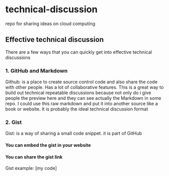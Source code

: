 # technical-discussion
repo for sharing ideas on cloud computing

## Effective technical discussion
There are a few ways that you can quickly get into effective technical discussions

### 1. GitHub and Markdown
Github: is a place to create source control code and also share the code with other people. Has a lot of collaborative features.
This is a great way to build out technical repeatable discussions because not only do i give people the preview here and they can see actually the Markdown in some repo.
I could use this raw markdown and put it into another source like a book or website.
It is probably the ideal technical discussion format

### 2. Gist
Gist: is a way of sharing a small code snippet. it is part of GitHub
#### You can embed the gist in your website
#### You can share the gist link
Gist example: [my code]




